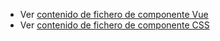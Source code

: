 - Ver [contenido de fichero de componente Vue](./zdialogport.vue)
 - Ver [contenido de fichero de componente CSS](./zdialogport.css)
